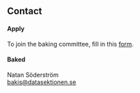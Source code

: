 ## Contact

#### Apply

To join the baking committee, fill in this [form](https://dsekt.se/baka).

#### Baked

Natan Söderström</br>
[bakis@datasektionen.se](mailto:bakis@datasektionen.se)
